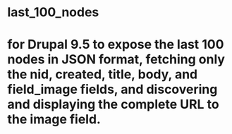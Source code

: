 # last_100_nodes
# for Drupal 9.5 to expose the last 100 nodes in JSON format, fetching only the nid, created, title, body, and field_image fields, and discovering and displaying the complete URL to the image field.
